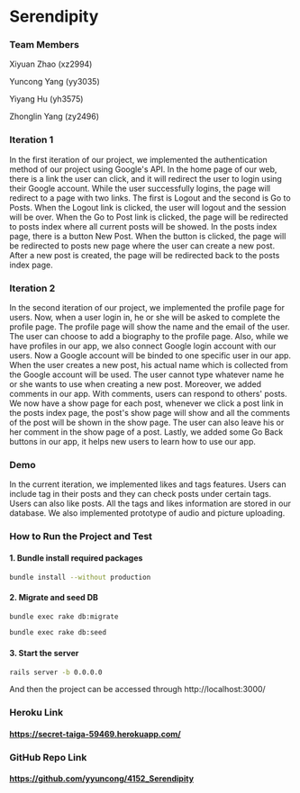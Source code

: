 
# Serendipity

### Team Members
Xiyuan Zhao (xz2994)
 
Yuncong Yang (yy3035)

Yiyang Hu (yh3575)

Zhonglin Yang (zy2496)

### Iteration 1
 In the first iteration of our project, we implemented the authentication method of our project using Google's API. In the home page of our
web, there is a link the user can click, and it will redirect the user to login using their Google account. While the user successfully logins,
the page will redirect to a page with two links. The first is Logout and the second is Go to Posts. When the Logout link is clicked, the user will logout 
 and the session will be over. When the Go to Post link is clicked, the page will be redirected to posts index where all current posts will be showed. 
 In the posts index page, there is a button New Post. When the button is clicked, the page will be redirected to posts new page where the user can
create a new post. After a new post is created, the page will be redirected back to the posts index page.

### Iteration 2
 In the second iteration of our project, we implemented the profile page for users. Now, when a user login in, he or she will be asked to complete the profile page. The profile page will show the name and the email of the user. The user can choose to add a biography to the profile page. Also, while we have profiles in our app, we also connect Google login account with our users. Now a Google account will be binded to one specific user in our app. When the user creates a new post, his actual name which is collected from the Google account will be used. The user cannot type whatever name he or she wants to use when creating a new post. Moreover, we added comments in our app. With comments, users can respond to others' posts. We now have a show page for each post, whenever we click a post link in the posts index page, the post's show page will show and all the comments of the post will be shown in the show page. The user can also leave his or her comment in the show page of a post. Lastly, we added some Go Back buttons in our app, it helps new users to learn how to use our app.

### Demo
 In the current iteration, we implemented likes and tags features. Users can include tag in their posts and they can check posts under certain tags. Users can also like posts. All the tags and likes information are stored in our database. We also implemented prototype of audio and picture uploading. 
### How to Run the Project and Test

#### 1. Bundle install required packages
```sh
bundle install --without production
```
#### 2. Migrate and seed DB
```sh
bundle exec rake db:migrate
```
```sh
bundle exec rake db:seed
```
#### 3. Start the server
```sh
rails server -b 0.0.0.0
```
And then the project can be accessed through http://localhost:3000/


### Heroku Link
#### https://secret-taiga-59469.herokuapp.com/



### GitHub Repo Link
#### https://github.com/yyuncong/4152_Serendipity
